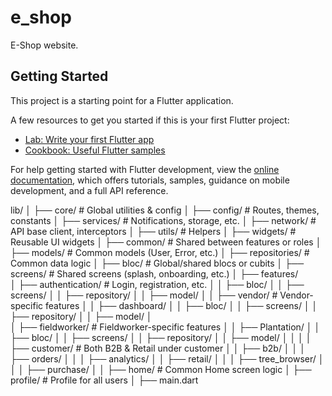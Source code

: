 # e_shop

E-Shop website.

## Getting Started

This project is a starting point for a Flutter application.

A few resources to get you started if this is your first Flutter project:

- [Lab: Write your first Flutter app](https://docs.flutter.dev/get-started/codelab)
- [Cookbook: Useful Flutter samples](https://docs.flutter.dev/cookbook)

For help getting started with Flutter development, view the
[online documentation](https://docs.flutter.dev/), which offers tutorials,
samples, guidance on mobile development, and a full API reference.


lib/
│
├── core/                     # Global utilities & config
│   ├── config/               # Routes, themes, constants
│   ├── services/             # Notifications, storage, etc.
│   ├── network/              # API base client, interceptors
│   ├── utils/                # Helpers
│   ├── widgets/              # Reusable UI widgets
│
├── common/                   # Shared between features or roles
│   ├── models/               # Common models (User, Error, etc.)
│   ├── repositories/         # Common data logic
│   ├── bloc/                 # Global/shared blocs or cubits
│   ├── screens/              # Shared screens (splash, onboarding, etc.)
│
├── features/                 
│   ├── authentication/       # Login, registration, etc.
│   │   ├── bloc/
│   │   ├── screens/
│   │   ├── repository/
│   │   ├── model/
│
│   ├── vendor/               # Vendor-specific features
│   │   ├── dashboard/
│   │       ├── bloc/
│   │       ├── screens/
│   │       ├── repository/
│   │       ├── model/
│  
│   ├── fieldworker/          # Fieldworker-specific features
│   │   ├── Plantation/
│   │       ├── bloc/
│   │       ├── screens/
│   │       ├── repository/
│   │       ├── model/
│
│   │ 
│   ├── customer/             # Both B2B & Retail under customer
│   │   ├── b2b/
│   │   │   ├── orders/
│   │   │   ├── analytics/
│   │   ├── retail/
│   │   │   ├── tree_browser/
│   │   │   ├── purchase/
│
│   ├── home/                 # Common Home screen logic
│   ├── profile/              # Profile for all users
│
├── main.dart
